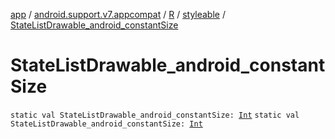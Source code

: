 [app](../../../index.md) / [android.support.v7.appcompat](../../index.md) / [R](../index.md) / [styleable](index.md) / [StateListDrawable_android_constantSize](./-state-list-drawable_android_constant-size.md)

# StateListDrawable_android_constantSize

`static val StateListDrawable_android_constantSize: `[`Int`](https://kotlinlang.org/api/latest/jvm/stdlib/kotlin/-int/index.html)
`static val StateListDrawable_android_constantSize: `[`Int`](https://kotlinlang.org/api/latest/jvm/stdlib/kotlin/-int/index.html)